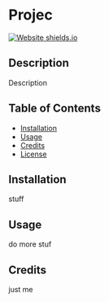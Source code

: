 # Projec
[![Website shields.io](https://img.shields.io/website-up-down-green-red/http/shields.io.svg)](http://shields.io/)

## Description
Description
## Table of Contents
* [Installation](#installation)
* [Usage](#usage)
* [Credits](#credits)
* [License](#license)

## Installation
stuff

## Usage
do more stuf

## Credits
just me
